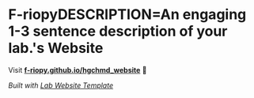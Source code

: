
# F-riopyDESCRIPTION=An engaging 1-3 sentence description of your lab.'s Website

Visit **[f-riopy.github.io/hgchmd_website](https://f-riopy.github.io/hgchmd_website)** 🚀

_Built with [Lab Website Template](https://greene-lab.gitbook.io/lab-website-template-docs)_

